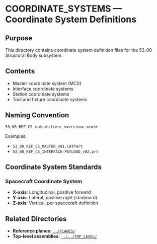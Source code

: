 # COORDINATE_SYSTEMS — Coordinate System Definitions

## Purpose

This directory contains coordinate system definition files for the 53_00 Structural Body subsystem.

## Contents

- Master coordinate system (MCS)
- Interface coordinate systems
- Station coordinate systems
- Tool and fixture coordinate systems

## Naming Convention

```
53_00_REF_CS_<identifier>_<version>.<ext>
```

Examples:
- `53_00_REF_CS_MASTER_v01.CATPart`
- `53_00_REF_CS_INTERFACE-PAYLOAD_v02.prt`

## Coordinate System Standards

### Spacecraft Coordinate System
- **X-axis**: Longitudinal, positive forward
- **Y-axis**: Lateral, positive right (starboard)
- **Z-axis**: Vertical, per spacecraft definition

## Related Directories

- **Reference planes**: [`../PLANES/`](../PLANES/)
- **Top-level assemblies**: [`../../TOP_LEVEL/`](../../TOP_LEVEL/)

